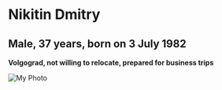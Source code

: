 # Nikitin Dmitry # 
## Male, 37 years, born on 3 July 1982
__Volgograd, not willing to relocate, prepared for business trips__

![My Photo](/images/YA.jpg)




